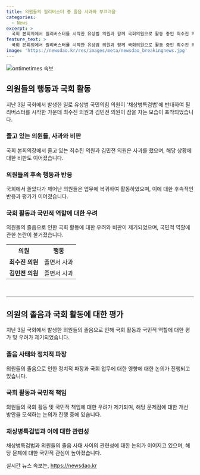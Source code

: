 ```yaml
---
title: 의원들의 필리버스터 중 졸음 사과와 부끄러움
categories:
  - News
excerpt: >
  국회 본회의에서 필리버스터를 시작한 유상범 의원과 함께 국회의원으로 활동 중인 최수진 의원과 김민전 의원이 졸고 있는 모습이 파장을 일으켰다. 두 의원은 사과를 했지만, 국민들은 이를 부정적으로 받아들였다. 상식 밖의 일이라는 비판과 함께, 국회에서의 졸음은 국민들에게 정부를 위한 진정성을 의심받을 수 있다는 우려가 나왔다. 또한, 당내에서도 이에 대한 비판이 여럿 제기되었다.
feature_text: >
  국회 본회의에서 필리버스터를 시작한 유상범 의원과 함께 국회의원으로 활동 중인 최수진 의원과 김민전 의원이 졸고 있는 모습이 파장을 일으켰다. 두 의원은 사과를 했지만, 국민들은 이를 부정적으로 받아들였다. 상식 밖의 일이라는 비판과 함께, 국회에서의 졸음은 국민들에게 정부를 위한 진정성을 의심받을 수 있다는 우려가 나왔다. 또한, 당내에서도 이에 대한 비판이 여럿 제기되었다.
image: 'https://newsdao.kr/res/images/meta/newsdao_breakingnews.jpg'
---
```


<p><img src="https://newsdao.kr/res/images/meta/newsdao_breakingnews.jpg" alt="ontimetimes 속보" /></p>

<h2 data-ke-size="size26">의원들의 행동과 국회 활동</h2>

<p data-ke-size="size16">지난 3일 국회에서 발생한 일로 유상범 국민의힘 의원이 '채상병특검법'에 반대하여 필리버스터를 시작한 가운데 최수진 의원과 김민전 의원이 잠을 자는 모습이 포착되었습니다.</p>

<h3>졸고 있는 의원들, 사과와 비판</h3>

<p data-ke-size="size16">국회 본회의장에서 졸고 있는 최수진 의원과 김민전 의원은 사과를 했으며, 해당 상황에 대한 비판도 이어졌습니다.</p>

<h3>의원들의 후속 행동과 반응</h3>

<p data-ke-size="size16">국회에서 졸았다가 깨어난 의원들은 업무에 복귀하여 활동하였으며, 이에 대한 후속적인 반응과 평가가 이어졌습니다.</p>

<h3>국회 활동과 국민적 역할에 대한 우려</h3>

<p data-ke-size="size16">의원들의 졸음으로 인한 국회 활동에 대한 우려와 비판이 제기되었으며, 국민적 역할에 관한 논란이 불거졌습니다.</p>

<table>
    <tr>
        <th>의원</th>
        <th>행동</th>
    </tr>
    <tr>
        <td style="text-align: center; height: 17px;"><b>최수진 의원</b></td>
        <td style="text-align: center; height: 17px;">졸면서 사과</td>
    </tr>
    <tr>
        <td style="text-align: center; height: 17px;"><b>김민전 의원</b></td>
        <td style="text-align: center; height: 17px;">졸면서 사과</td>
    </tr>
</table>

<p data-ke-size="size16">&nbsp;</p>

<hr>

<h2 data-ke-size="size26">의원의 졸음과 국회 활동에 대한 평가</h2>

<p data-ke-size="size16">지난 3일 국회에서 발생한 의원들의 졸음으로 인해 국회 활동과 국민적 역할에 대한 평가 및 우려가 제기되었습니다.</p>

<h3>졸음 사태와 정치적 파장</h3>

<p data-ke-size="size16">의원들의 졸음으로 인한 정치적 파장과 국회 업무에 대한 영향에 대한 논의가 진행되고 있습니다.</p>

<h3>국회 활동과 국민적 책임</h3>

<p data-ke-size="size16">의원들의 국회 활동 및 국민적 책임에 대한 우려가 제기되며, 해당 문제점에 대한 개선 방안을 모색하는 논의가 진행 중에 있습니다.</p>

<h3>채상병특검법과 이에 대한 관련성</h3>

<p data-ke-size="size16">채상병특검법과 의원들의 졸음 사태 사이의 관련성에 대한 논의가 이어지고 있으며, 해당 문제에 대한 국민적 관심이 높아졌습니다.</p>
실시간 뉴스 속보는, <a href="https://newsdao.kr" rel="dofollow">https://newsdao.kr</a>



